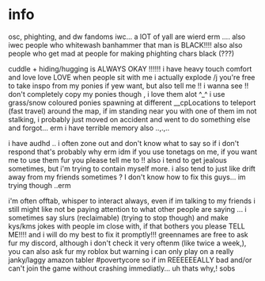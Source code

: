 # info
  osc, phighting, and dw fandoms iwc... a lOT of yall are wierd erm .... also iwec people who whitewash banhammer that man is BLACK!!!! also also people who get mad at people for making phighting chars black (???)

  cuddle + hiding/hugging is ALWAYS OKAY !!!!!! i have heavy touch comfort and love love LOVE when people sit with me i actually explode /j you're free to take inspo from my ponies if yew want, but also tell me !! i wanna see !! don't completely copy my ponies though , i love them alot ^_^ i use grass/snow coloured ponies spawning at different __cpLocations to teleport (fast travel) around the map, if im standing near you with one of them im not stalking, i probably just moved on accident and went to do something else and forgot... erm i have terrible memory also ..,.,..

  i have audhd .. i often zone out and don't know what to say so if i don't respond that's probably why erm idm if you use tonetags on me, if you want me to use them fur you please tell me to !! also i tend to get jealous sometimes, but i'm trying to contain myself more. i also tend to just like drift away from my friends sometimes ? I don't know how to fix this guys... im trying though ..erm

  i'm often offtab, whisper to interact always, even if im talking to my friends i still might like not be paying attention to what other people are saying ...
  i sometimes say slurs (reclaimable) (trying to stop though) and make kys/kms jokes with people im close with, if that bothers you please TELL ME!!!! and i will do my best to fix it promptly!!! greennames are free to ask fur my discord, although i don't check it very oftenm (like twice a week,), you can also ask fur my roblox but warning i can only play on a really janky/laggy amazon tabler #povertycore so if im REEEEEEALLY bad and/or can't join the game without crashing immediatly... uh thats why,! sobs
